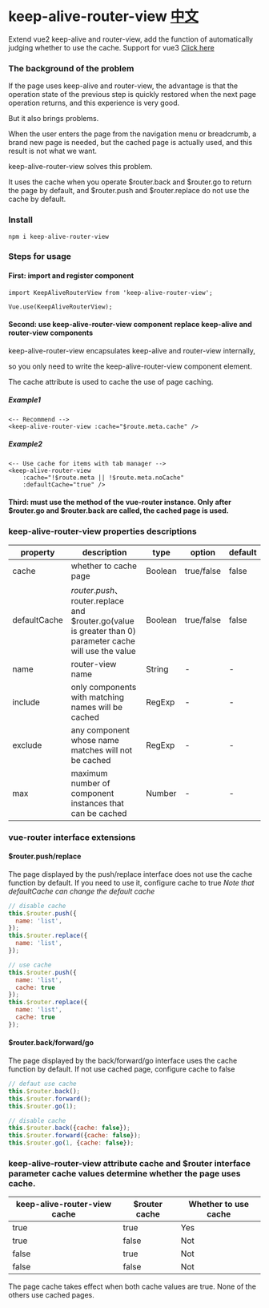 # keep-alive-router-view  [中文](./README-CH.md)
Extend vue2 keep-alive and router-view, add the function of automatically judging whether to use the cache.
Support for vue3 [Click here](https://www.npmjs.com/package/keep-alive-vue3)

### The background of the problem

If the page uses keep-alive and router-view, the advantage is that the operation state of the previous step is quickly restored when the next page operation returns, and this experience is very good. 

But it also brings problems. 

When the user enters the page from the navigation menu or breadcrumb, a brand new page is needed, but the cached page is actually used, and this result is not what we want. 

keep-alive-router-view solves this problem. 

It uses the cache when you operate $router.back and $router.go to return the page by default, and $router.push and $router.replace do not use the cache by default.

### Install

```npm i keep-alive-router-view```

### Steps for usage

#### First: import and register component

```
import KeepAliveRouterView from 'keep-alive-router-view';

Vue.use(KeepAliveRouterView);
```

#### Second: use keep-alive-router-view component replace keep-alive and router-view components

keep-alive-router-view encapsulates keep-alive and router-view internally, 

so you only need to write the keep-alive-router-view component element.

The cache attribute is used to cache the use of page caching.

##### Example1
```
<-- Recommend -->
<keep-alive-router-view :cache="$route.meta.cache" />
```
##### Example2
```
<-- Use cache for items with tab manager -->
<keep-alive-router-view
    :cache="!$route.meta || !$route.meta.noCache"
    :defaultCache="true" />
```

#### Third: must use the method of the vue-router instance. Only after $router.go and $router.back are called, the cached page is used.

### keep-alive-router-view properties descriptions

| property | description                                               | type | option | default |
| --- |-----------------------------------------------------------| --- | --- |---------|
| cache | whether to cache page                                     | Boolean  | true/false | false   |
| defaultCache | $router.push、$router.replace and $router.go(value is greater than 0) parameter cache will use the value  | Boolean | true/false | false |
| name | router-view name                                          | String  | - | -       |
| include | only components with matching names will be cached        | RegExp  | - | -       |
| exclude | any component whose name matches will not be cached       | RegExp  | - | -       |
| max | maximum number of component instances that can be cached  | Number  | - | -       |

### vue-router interface extensions

#### $router.push/replace

The page displayed by the push/replace interface does not use the cache function by default. If you need to use it, configure cache to true
_Note that defaultCache can change the default cache_

```javascript
// disable cache
this.$router.push({
  name: 'list',
});
this.$router.replace({
  name: 'list',
});

// use cache
this.$router.push({
  name: 'list',
  cache: true
});
this.$router.replace({
  name: 'list',
  cache: true
});
```

#### $router.back/forward/go

The page displayed by the back/forward/go interface uses the cache function by default.
If not use cached page, configure cache to false

```javascript
// defaut use cache
this.$router.back();
this.$router.forward();
this.$router.go(1);

// disable cache
this.$router.back({cache: false});
this.$router.forward({cache: false});
this.$router.go(1, {cache: false});
```

### keep-alive-router-view attribute cache and $router interface parameter cache values determine whether the page uses cache.
| keep-alive-router-view cache | $router cache   | Whether to use cache |
|------------------|-----------------|----------------------|
| true             | true            | Yes                  |
| true             | false           | Not                  |
| false            | true            | Not                  |
| false            | false           | Not                  |
The page cache takes effect when both cache values are true. None of the others use cached pages.
